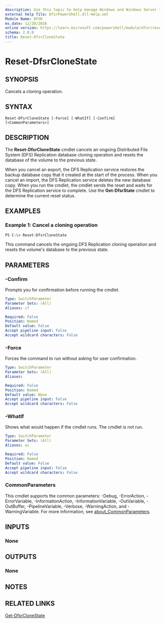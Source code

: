```yaml
---
description: Use this topic to help manage Windows and Windows Server technologies with Windows PowerShell.
external help file: DfsrPowerShell.dll-Help.xml
Module Name: DFSR
ms.date: 12/20/2016
online version: https://learn.microsoft.com/powershell/module/dfsr/reset-dfsrclonestate?view=windowsserver2016-ps&wt.mc_id=ps-gethelp
schema: 2.0.0
title: Reset-DfsrCloneState
---
```


# Reset-DfsrCloneState

## SYNOPSIS
Cancels a cloning operation.

## SYNTAX

```
Reset-DfsrCloneState [-Force] [-WhatIf] [-Confirm] [<CommonParameters>]
```

## DESCRIPTION
The **Reset-DfsrCloneState** cmdlet cancels an ongoing Distributed File System (DFS) Replication database cloning operation and resets the database of the volume to the previous state.

When you cancel an export, the DFS Replication service restores the backup database copy that it created at the start of the process.
When you cancel an import, the DFS Replication service deletes the new database copy.
When you run the cmdlet, the cmdlet sends the reset and waits for the DFS Replication service to complete.
Use the **Get-DfsrState** cmdlet to determine the current reset status.

## EXAMPLES

### Example 1: Cancel a cloning operation
```
PS C:\> Reset-DfsrCloneState
```

This command cancels the ongoing DFS Replication cloning operation and resets the volume's database to the previous state.

## PARAMETERS

### -Confirm
Prompts you for confirmation before running the cmdlet.

```yaml
Type: SwitchParameter
Parameter Sets: (All)
Aliases: cf

Required: False
Position: Named
Default value: False
Accept pipeline input: False
Accept wildcard characters: False
```

### -Force
Forces the command to run without asking for user confirmation.

```yaml
Type: SwitchParameter
Parameter Sets: (All)
Aliases: 

Required: False
Position: Named
Default value: None
Accept pipeline input: False
Accept wildcard characters: False
```

### -WhatIf
Shows what would happen if the cmdlet runs.
The cmdlet is not run.

```yaml
Type: SwitchParameter
Parameter Sets: (All)
Aliases: wi

Required: False
Position: Named
Default value: False
Accept pipeline input: False
Accept wildcard characters: False
```

### CommonParameters
This cmdlet supports the common parameters: -Debug, -ErrorAction, -ErrorVariable, -InformationAction, -InformationVariable, -OutVariable, -OutBuffer, -PipelineVariable, -Verbose, -WarningAction, and -WarningVariable. For more information, see [about_CommonParameters](https://go.microsoft.com/fwlink/?LinkID=113216).

## INPUTS

### None

## OUTPUTS

### None

## NOTES

## RELATED LINKS

[Get-DfsrCloneState](./Get-DfsrCloneState.md)

